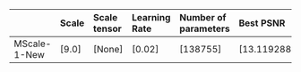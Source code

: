|              | Scale   | Scale tensor   | Learning Rate   | Number of parameters   | Best PSNR            |
|:-------------|:--------|:---------------|:----------------|:-----------------------|:---------------------|
| MScale-1-New | [9.0]   | [None]         | [0.02]          | [138755]               | [13.119288682937622] |